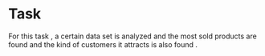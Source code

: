 # Task
For this task , a certain data set is analyzed and the most sold products are found and the kind of customers it attracts is also found .
